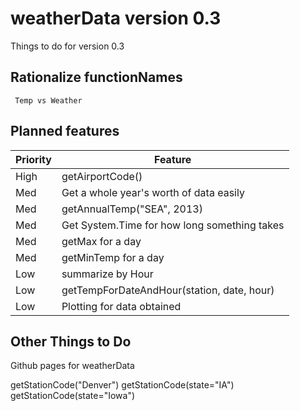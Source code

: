 weatherData version 0.3
=====
Things to do for version 0.3

## Rationalize functionNames
     Temp vs Weather


## Planned features

Priority | Feature
---------|------
  High |  getAirportCode()
  Med  |  Get a whole year's worth of data easily
  Med  |  getAnnualTemp("SEA", 2013)
  Med  |  Get System.Time for how long something takes
  Med  |  getMax for a day
  Med  |  getMinTemp for a day
 Low  |   summarize by Hour
 Low | getTempForDateAndHour(station, date, hour) 
 Low | Plotting for data obtained
 
 
 Other Things to Do
 ------------------
 
 Github pages for weatherData
 
 
 
 getStationCode("Denver")
 getStationCode(state="IA")
 getStationCode(state="Iowa")
 
 
 
 
 
 